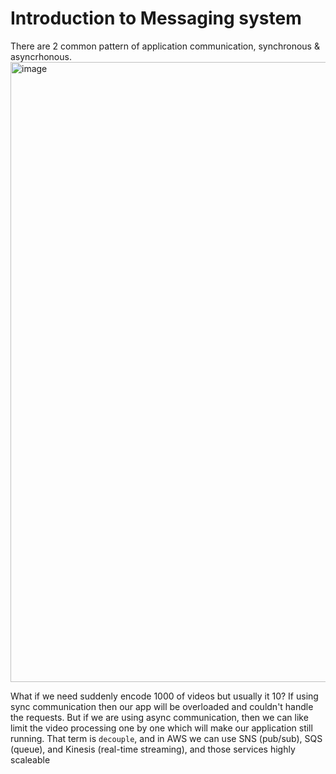 # Introduction to Messaging system
There are 2 common pattern of application communication, synchronous & asyncrhonous.
<img width="992" alt="image" src="https://github.com/user-attachments/assets/8d79b5a0-901a-4b6c-b8d9-b5ac4810d9bd" />

What if we need suddenly encode 1000 of videos but usually it 10? If using sync communication then our app will be overloaded and couldn't handle the requests. But if we are using async communication, then we can like limit the video processing one by one which will make our application still running.
That term is `decouple`, and in AWS we can use SNS (pub/sub), SQS (queue), and Kinesis (real-time streaming), and those services highly scaleable 
